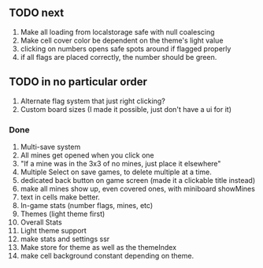 ## TODO next

<!-- 1. make assets preloaded ( don't know if it does anything) -->

1. Make all loading from localstorage safe with null coalescing
2. Make cell cover color be dependent on the theme's light value
3. clicking on numbers opens safe spots around if flagged properly
4. if all flags are placed correctly, the number should be green.

## TODO in no particular order

1. Alternate flag system that just right clicking?
2. Custom board sizes (I made it possible, just don't have a ui for it)

### Done

1. Multi-save system
2. All mines get opened when you click one
3. "If a mine was in the 3x3 of no mines, just place it elsewhere"
4. Multiple Select on save games, to delete multiple at a time.
5. dedicated back button on game screen (made it a clickable title instead)
6. make all mines show up, even covered ones, with miniboard showMines
7. text in cells make better.
8. In-game stats (number flags, mines, etc)
9. Themes (light theme first)
10. Overall Stats
11. Light theme support
12. make stats and settings ssr
13. Make store for theme as well as the themeIndex
14. make cell background constant depending on theme.
